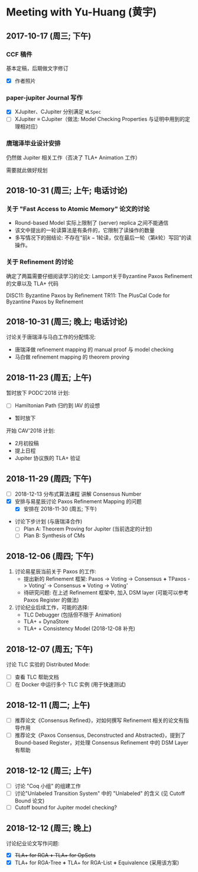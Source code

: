 ﻿# Meeting with Yu-Huang (黄宇)

## 2017-10-17 (周三; 下午)

### CCF 稿件
基本定稿，后期做文字修订
- [x] 作者照片

### paper-jupiter Journal 写作
- [x] XJupiter、CJupiter 分别满足 `WLSpec`
- [ ] XJupiter $\equiv$ CJupiter（做法: Model Checking Properties 与证明中用到的定理相对应）

### 唐瑞泽毕业设计安排

仍然做 Jupiter 相关工作（否决了 TLA+ Animation 工作）

需要就此做好规划


## 2018-10-31 (周三; 上午; 电话讨论)

### 关于 "Fast Access to Atomic Memory" 论文的讨论

- Round-based Model 实际上限制了 (server) replica 之间不能通信
- 该文中提出的一轮读算法是有条件的，它限制了读操作的数量
- 多写情况下的弱结论: 不存在“前$k-1$轮读，仅在最后一轮（第$k$轮）写回”的读操作。

### 关于 Refinement 的讨论
确定了两篇需要仔细阅读学习的论文: Lamport关于Byzantine Paxos Refinement的文章以及 TLA+ 代码

DISC11: Byzantine Paxos by Refinement
TR11: The PlusCal Code for Byzantine Paxos by Refinement

## 2018-10-31 (周三; 晚上; 电话讨论)

讨论关于唐瑞泽与马白工作的分配情况:
- 唐瑞泽做 refinement mapping 的 manual proof 与 model checking
- 马白做 refinement mapping 的 theorem proving

## 2018-11-23 (周五; 上午)

暂时放下 PODC'2018 计划:
- [ ] Hamiltonian Path 归约到 IAV 的设想
- 暂时放下

开始 CAV'2018 计划:
- 2月初投稿
- 提上日程
- Jupiter 协议族的 TLA+ 验证 

## 2018-11-29 (周四; 下午)

- [ ] 2018-12-13 分布式算法课程 讲解 Consensus Number
- [x] 安排与易星辰讨论 Paxos Refinement Mapping 的问题
	- [x] 安排在 2018-11-30 (周五; 下午)
- 讨论下步计划 (与唐瑞泽合作)
	- [ ] Plan A: Theorem Proving for Jupiter (当前选定的计划)
	- [ ] Plan B: Synthesis of CMs

## 2018-12-06 (周四; 下午)

1. 讨论易星辰当前关于 Paxos 的工作:
	- 提出新的 Refinement 框架: Paxos -> Voting -> Consensus **+** TPaxos -> Voting' -> Consensus **+** Voting -> Voting'
	- 待研究问题: 在上述 Refinement 框架中, 加入 DSM layer (可能可以参考 Paxos Register 的做法)
2. 讨论纪业后续工作，可能的选择:
	- TLC Debugger (包括但不限于 Animation)
	- TLA+ + DynaStore
	- TLA+ + Consistency Model (2018-12-08 补充)

## 2018-12-07 (周五; 下午)
讨论 TLC 实验的 Distributed Mode:
- [ ] 查看 TLC 帮助文档
- [ ] 在 Docker 中运行多个 TLC 实例 (用于快速测试)

## 2018-12-11 (周二; 上午)
- [ ] 推荐论文《Consensus Refined》，对如何撰写 Refinement 相关的论文有指导作用
- [ ] 推荐论文《Paxos Consensus, Deconstructed and Abstracted》，提到了 Bound-based Register，对处理 Consensus Refinement 中的 DSM Layer 有帮助

## 2018-12-12 (周三; 上午)
- [ ] 讨论 "Coq 小组" 的组建工作
- [ ] 讨论"Unlabeled Transition System" 中的 "Unlabeled" 的含义 (见 Cutoff Bound 论文)
- [ ] Cutoff bound for Jupiter model checking?

## 2018-12-12 (周三; 晚上)
讨论纪业论文写作问题:
- [x] ~~TLA+ for RGA **+** TLA+ for OpSets~~
- [x] TLA+ for RGA-Tree **+** TLA+ for RGA-List **+** Equivalence (采用该方案)
